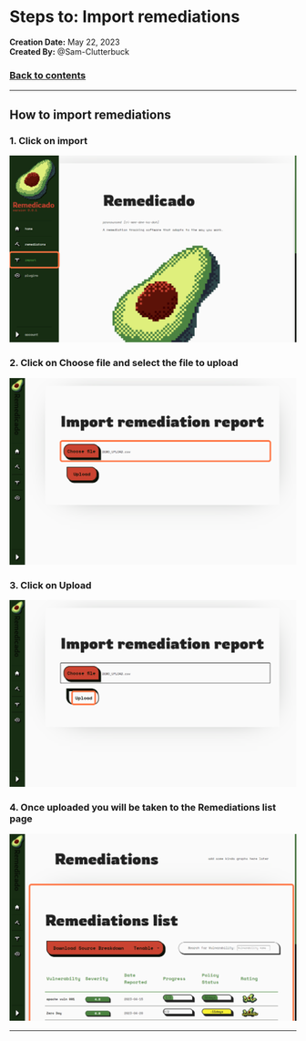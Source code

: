 # Steps to: Import remediations

__Creation Date:__ May 22, 2023  
__Created By:__ @Sam-Clutterbuck    

### [Back to contents](webGUI_contents.md)

***



## How to import remediations


### 1. Click on import
![Step 1 screenshot](./images/import_1.png)


### 2. Click on Choose file and select the file to upload
![Step 2 screenshot](./images/import_2.png)


### 3. Click on Upload
![Step 3 screenshot](./images/import_3.png)


### 4. Once uploaded you will be taken to the Remediations list page
![Step 4 screenshot](./images/import_4.png)


***